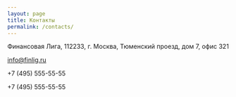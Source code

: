 ```yaml
---
layout: page
title: Контакты
permalink: /contacts/
---
```

<p><i class="fa fa-map-o"></i> Финансовая Лига, 112233, г. Москва, Тюменский проезд, дом 7, офис 321</p>
<p><i class="fa fa-envelope"></i> <a href="mailto:info@finlig.ru">info@finlig.ru</a></p>
<p><i class="fa fa-phone"></i> +7 (495) 555-55-55</p>
<p><i class="fa fa-fax"></i> +7 (495) 555-55-55</p>
